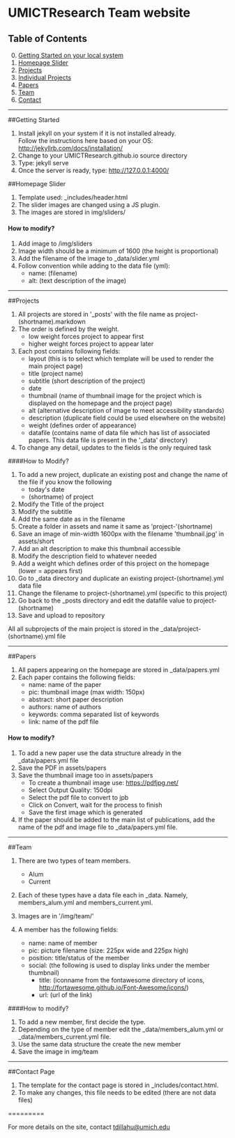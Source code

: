 UMICTResearch Team website
====================

## Table of Contents
0. [Getting Started on your local system](#gettingstarted)
1. [Homepage Slider](#homepage-slider)
2. [Projects](#projects)
3. [Individual Projects](#individual-projects)
4. [Papers](#papers)
5. [Team](#team)
6. [Contact](#contact)

---
##Getting Started
1. Install jekyll on your system if it is not installed already.  
    Follow the instructions here based on your OS: http://jekyllrb.com/docs/installation/
2. Change to your UMICTResearch.github.io source directory
3. Type: jekyll serve
4. Once the server is ready, type: http://127.0.0.1:4000/

##Homepage Slider
1. Template used: _includes/header.html
2. The slider images are changed using a JS plugin.
3. The images are stored in img/sliders/

#### How to modify?
1. Add image to /img/sliders
2. Image width should be a minimum of 1600 (the height is proportional)
3. Add the filename of the image to _data/slider.yml
4. Follow convention while adding to the data file (yml):
    - name: (filename)
    - alt: (text description of the image) 

---

##Projects
1. All projects are stored in '_posts' with the file name as <date>project-(shortname).markdown
2. The order is defined by the weight.
    - low weight forces project to appear first
    - higher weight forces project to appear later
3. Each post contains following fields:
    - layout (this is to select which template will be used to render the main project page)
    - title (project name)
    - subtitle (short description of the project)
    - date
    - thumbnail (name of thumbnail image for the project which is displayed on the homepage and the project page)
    - alt (alternative description of image to meet accessibility standards)
    - description (duplicate field could be used elsewhere on the website)
    - weight (defines order of appearance)
    - datafile (contains name of data file which has list of associated papers. This data file is present in the '_data' directory)
4. To change any detail, updates to the fields is the only required task

####How to Modify?
1. To add a new project, duplicate an existing post and change the name of the file if you know the following
    - today's date
    - (shortname) of project
2. Modify the Title of the project
3. Modify the subtitle
4. Add the same date as in the filename
5. Create a folder in assets and name it same as 'project-'(shortname)
6. Save an image of min-width 1600px with the filename 'thumbnail.jpg' in assets/short
7. Add an alt description to make this thumbnail accessible
8. Modify the description field to whatever needed
9. Add a weight which defines order of this project on the homepage (lower = appears first)
10. Go to _data directory and duplicate an existing project-(shortname).yml data file
11. Change the filename to project-(shortname).yml (specific to this project)
12. Go back to the _posts directory and edit the datafile value to project-(shortname)
13. Save and upload to repository

All all subprojects of the main project is stored in the _data/project-(shortname).yml file

---

##Papers
1. All papers appearing on the homepage are stored in _data/papers.yml
2. Each paper contains the following fields:
    - name: name of the paper
    - pic: thumbnail image (max width: 150px)
    - abstract: short paper description
    - authors: name of authors
    - keywords: comma separated list of keywords
    - link: name of the pdf file

#### How to modify?
1. To add a new paper use the data structure already in the _data/papers.yml file
2. Save the PDF in assets/papers
3. Save the thumbnail image too in assets/papers
    - To create a thumbnail image use: https://pdfjpg.net/
    - Select Output Quality: 150dpi
    - Select the pdf file to convert to jpb
    - Click on Convert, wait for the process to finish
    - Save the first image which is generated
4. If the paper should be added to the main list of publications, add the name of the pdf and image file to _data/papers.yml file. 

---

##Team
1. There are two types of team members.
    - Alum
    - Current
2. Each of these types have a data file each in _data. Namely, members_alum.yml and members_current.yml.
3. Images are in '/img/team/'

1. A member has the following fields:
    - name: name of member
    - pic: picture filename (size: 225px wide and 225px high)
    - position: title/status of the member
    - social: (the following is used to display links under the member thumbnail)
        - title: (iconname from the fontawesome directory of icons, http://fortawesome.github.io/Font-Awesome/icons/)
        - url: (url of the link)
      
####How to modify?
1. To add a new member, first decide the type.
2. Depending on the type of member edit the _data/members_alum.yml or _data/members_current.yml file.
3. Use the same data structure the create the new member
4. Save the image in img/team

---

##Contact Page
1. The template for the contact page is stored in _includes/contact.html.
2. To make any changes, this file needs to be edited (there are not data files)

=========

For more details on the site, contact tdillahu@umich.edu

